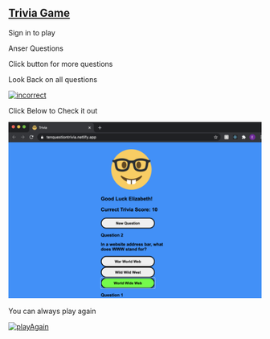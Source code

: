 <a href="https://tenquestiontrivia.netlify.app/" target="_black"><h2>Trivia Game</h2></a>
<p>Sign in to play</p>
<p>Anser Questions</p>
<p>Click button for more questions</p>
<p>Look Back on all questions</p>
<a href="https://tenquestiontrivia.netlify.app/" target="_black"><img src='inncorrect.png' alt='incorrect' /></a>
<p>Click Below to Check it out</p>
<a href="https://tenquestiontrivia.netlify.app/" target="_black"><img src='./src/Images/questions.png' alt='quesitons'/></a>
<p>You can always play again<p>
<a href="https://tenquestiontrivia.netlify.app/" target="_black"><img src='playAgain.png' alt='playAgain' /></a>

